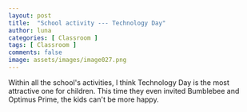 ```yaml
---
layout: post
title:  "School activity --- Technology Day"
author: luna
categories: [ Classroom ]
tags: [ Classroom ]
comments: false
image: assets/images/image027.png
---
```


Within all the school's activities, I think Technology Day is the most attractive one for children.
This time they even invited Bumblebee and Optimus Prime, the kids can't be more happy.
